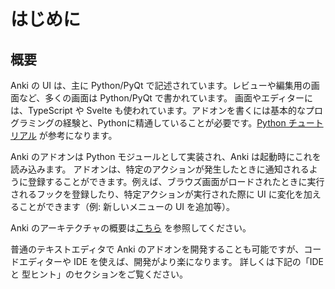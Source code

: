 # はじめに

## 概要

Anki の UI は、主に Python/PyQt で記述されています。レビューや編集用の画面など、多くの画面は Python/PyQt で書かれています。
画面やエディターには、TypeScript や Svelte も使われています。アドオンを書くには基本的なプログラミングの経験と、Pythonに精通していることが必要です。[Python
チュートリアル](http://docs.python.org/tutorial/) が参考になります。

Anki のアドオンは Python モジュールとして実装され、Anki は起動時にこれを読み込みます。
アドオンは、特定のアクションが発生したときに通知されるように登録することができます。例えば、ブラウズ画面がロードされたときに実行されるフックを登録したり、特定アクションが実行された際に UI に変化を加えることができます（例: 新しいメニューの UI を追加等）。

Anki のアーキテクチャの概要は[こちら](https://github.com/ankitects/anki/blob/main/docs/architecture.md) を参照してください。

普通のテキストエディタで Anki のアドオンを開発することも可能ですが、コードエディターや IDE を使えば、開発がより楽になります。 詳しくは下記の「IDE と 型ヒント」のセクションをご覧ください。
